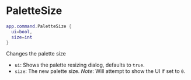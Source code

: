 # PaletteSize

```lua
app.command.PaletteSize {
  ui=bool,
  size=int
}
```

Changes the palette size

* `ui`: Shows the palette resizing dialog, defaults to `true`.
* `size`: The new palette size. *Note*: Will attempt to show the UI if set to `0`.